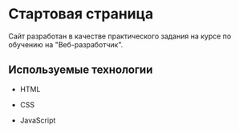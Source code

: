 # Стартовая страница

Сайт разработан в качестве практического задания на курсе по обучению на "Веб-разработчик".

## Используемые технологии

+ HTML

+ CSS

+ JavaScript
